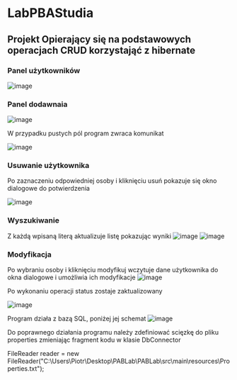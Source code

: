 # LabPBAStudia

## Projekt Opierający się na podstawowych operacjach CRUD korzystająć z hibernate

### Panel użytkowników

![image](https://github.com/PiotrPecuch/LabPBAStudia/assets/95655521/b72ffd73-5c84-4ceb-a6bf-dbc92a13baad)


### Panel dodawnaia

![image](https://github.com/PiotrPecuch/LabPBAStudia/assets/95655521/9437dafc-28e3-4c7c-9c64-8b1c8521489c)

W przypadku pustych pól program zwraca komunikat

![image](https://github.com/PiotrPecuch/LabPBAStudia/assets/95655521/0a4677d5-d880-4c60-981d-81d2867096f2)


### Usuwanie użytkownika

Po zaznaczeniu odpowiedniej osoby i kliknięciu usuń pokazuje się okno dialogowe do potwierdzenia

![image](https://github.com/PiotrPecuch/LabPBAStudia/assets/95655521/404829d1-e931-485c-81d6-aed696d99014)


### Wyszukiwanie

Z każdą wpisaną literą aktualizuje listę pokazując wyniki
![image](https://github.com/PiotrPecuch/LabPBAStudia/assets/95655521/ebb51e7f-f4cf-47b2-bf52-026688976b11)
![image](https://github.com/PiotrPecuch/LabPBAStudia/assets/95655521/7b580e17-b8ce-4c2d-a5c2-b54b9d4c7088)

### Modyfikacja

Po wybraniu osoby i kliknięciu modyfikuj wczytuje dane użytkownika do okna dialogowe i umożliwia ich modyfikacje
![image](https://github.com/PiotrPecuch/LabPBAStudia/assets/95655521/5b6c630f-f93b-4580-8f8b-00b0dd5d436a)

Po wykonaniu operacji status zostaje zaktualizowany

![image](https://github.com/PiotrPecuch/LabPBAStudia/assets/95655521/40b6fb3a-c6af-45bd-aa8d-c14b8c18d86c)


Program działa z bazą SQL, poniżej jej schemat
![image](https://github.com/PiotrPecuch/LabPBAStudia/assets/95655521/7ee565c9-a68e-40f5-8abc-3d3e03e09cd0)


Do poprawnego działania programu należy zdefiniować scięzkę do pliku properties zmieniając fragment kodu w klasie DbConnector

FileReader reader = new FileReader("C:\\Users\\Piotr\\Desktop\\PABLab\\PABLab\\src\\main\\resources\\Properties.txt");

